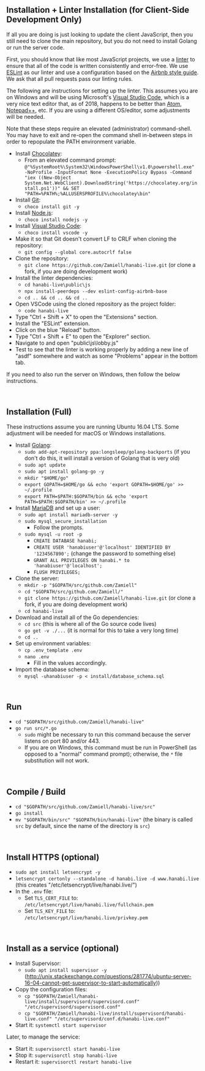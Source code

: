 Installation + Linter Installation (for Client-Side Development Only)
---------------------------------------------------------------------

If all you are doing is just looking to update the client JavaScript, then you still need to clone the main repository, but you do not need to install Golang or run the server code.

First, you should know that like most JavaScript projects, we use a [linter](https://en.wikipedia.org/wiki/Lint_(software)) to ensure that all of the code is written consistently and error-free. We use [ESLint](https://eslint.org/) as our linter and use a configuration based on the [Airbnb style guide](https://github.com/airbnb/javascript). We ask that all pull requests pass our linting rules.

The following are instructions for setting up the linter. This assumes you are on Windows and will be using Microsoft's [Visual Studio Code](https://code.visualstudio.com/), which is a very nice text editor that, as of 2018, happens to be better than [Atom](https://atom.io/), [Notepad++](https://notepad-plus-plus.org/), etc. If you are using a different OS/editor, some adjustments will be needed.

Note that these steps require an elevated (administrator) command-shell. You may have to exit and re-open the command shell in-between steps in order to repopulate the PATH environment variable.

* Install [Chocolatey](https://chocolatey.org/):
  * From an elevated command prompt: `@"%SystemRoot%\System32\WindowsPowerShell\v1.0\powershell.exe" -NoProfile -InputFormat None -ExecutionPolicy Bypass -Command "iex ((New-Object System.Net.WebClient).DownloadString('https://chocolatey.org/install.ps1'))" && SET "PATH=%PATH%;%ALLUSERSPROFILE%\chocolatey\bin"`
* Install [Git](https://git-scm.com/):
  * `choco install git -y`
* Install [Node.js](https://nodejs.org/en/):
  * `choco install nodejs -y`
* Install [Visual Studio Code](https://code.visualstudio.com/):
  * `choco install vscode -y`
* Make it so that Git doesn't convert LF to CRLF when cloning the repository:
  * `git config --global core.autocrlf false`
* Clone the repository:
  * `git clone https://github.com/Zamiell/hanabi-live.git` (or clone a fork, if you are doing development work)
* Install the linter dependencies:
  * `cd hanabi-live\public\js`
  * `npx install-peerdeps --dev eslint-config-airbnb-base`
  * `cd .. && cd .. && cd ..`
* Open VSCode using the cloned repository as the project folder:
  * `code hanabi-live`
* Type "Ctrl + Shift + X" to open the "Extensions" section.
* Install the "ESLint" extension.
* Click on the blue "Reload" button.
* Type "Ctrl + Shift + E" to open the "Explorer" section.
* Navigate to and open "public\js\lobby.js"
* Test to see that the linter is working properly by adding a new line of "asdf" somewhere and watch as some "Problems" appear in the bottom tab.

If you need to also run the server on Windows, then follow the below instructions.

<br />



Installation (Full)
-------------------

These instructions assume you are running Ubuntu 16.04 LTS. Some adjustment will be needed for macOS or Windows installations.

* Install [Golang](https://golang.org/):
  * `sudo add-apt-repository ppa:longsleep/golang-backports` (if you don't do this, it will install a version of Golang that is very old)
  * `sudo apt update`
  * `sudo apt install golang-go -y`
  * `mkdir "$HOME/go"`
  * `export GOPATH=$HOME/go && echo 'export GOPATH=$HOME/go' >> ~/.profile`
  * `export PATH=$PATH:$GOPATH/bin && echo 'export PATH=$PATH:$GOPATH/bin' >> ~/.profile`
* Install [MariaDB](https://mariadb.org/) and set up a user:
  * `sudo apt install mariadb-server -y`
  * `sudo mysql_secure_installation`
    * Follow the prompts.
  * `sudo mysql -u root -p`
    * `CREATE DATABASE hanabi;`
    * `CREATE USER 'hanabiuser'@'localhost' IDENTIFIED BY '1234567890';` (change the password to something else)
    * `GRANT ALL PRIVILEGES ON hanabi.* to 'hanabiuser'@'localhost';`
    * `FLUSH PRIVILEGES;`
* Clone the server:
  * `mkdir -p "$GOPATH/src/github.com/Zamiell"`
  * `cd "$GOPATH/src/github.com/Zamiell/"`
  * `git clone https://github.com/Zamiell/hanabi-live.git` (or clone a fork, if you are doing development work)
  * `cd hanabi-live`
* Download and install all of the Go dependencies:
  * `cd src` (this is where all of the Go source code lives)
  * `go get -v ./...` (it is normal for this to take a very long time)
  * `cd ..`
* Set up environment variables:
  * `cp .env_template .env`
  * `nano .env`
    * Fill in the values accordingly.
* Import the database schema:
  * `mysql -uhanabiuser -p < install/database_schema.sql`

<br />



Run
---

* `cd "$GOPATH/src/github.com/Zamiell/hanabi-live"`
* `go run src/*.go`
  * `sudo` might be necessary to run this command because the server listens on port 80 and/or 443.
  * If you are on Windows, this command must be run in PowerShell (as opposed to a "normal" command prompt); otherwise,  the `*` file substitution will not work.

<br />



Compile / Build
---------------

* `cd "$GOPATH/src/github.com/Zamiell/hanabi-live/src"`
* `go install`
* `mv "$GOPATH/bin/src" "$GOPATH/bin/hanabi-live"` (the binary is called `src` by default, since the name of the directory is `src`)

<br />



Install HTTPS (optional)
------------------------

* `sudo apt install letsencrypt -y`
* `letsencrypt certonly --standalone -d hanabi.live -d www.hanabi.live` (this creates "/etc/letsencrypt/live/hanabi.live/")
* In the `.env` file:
  * Set `TLS_CERT_FILE` to: `/etc/letsencrypt/live/hanabi.live/fullchain.pem`
  * Set `TLS_KEY_FILE` to: `/etc/letsencrypt/live/hanabi.live/privkey.pem`

<br />



Install as a service (optional)
-------------------------------

* Install Supervisor:
  * `sudo apt install supervisor -y`
(http://unix.stackexchange.com/questions/281774/ubuntu-server-16-04-cannot-get-supervisor-to-start-automatically))
* Copy the configuration files:
  * `cp "$GOPATH/Zamiell/hanabi-live/install/supervisord/supervisord.conf" "/etc/supervisord/supervisord.conf"`
  * `cp "$GOPATH/Zamiell/hanabi-live/install/supervisord/hanabi-live.conf" "/etc/supervisord/conf.d/hanabi-live.conf"`
* Start it: `systemctl start supervisor`

Later, to manage the service:

* Start it: `supervisorctl start hanabi-live`
* Stop it: `supervisorctl stop hanabi-live`
* Restart it: `supervisorctl restart hanabi-live`

<br />
